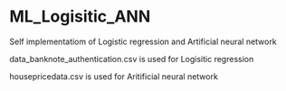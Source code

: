 # ML_Logisitic_ANN
Self implementatiom of Logistic regression and Artificial neural network

data_banknote_authentication.csv is used for Logisitic regression

housepricedata.csv is used for Aritificial neural network
